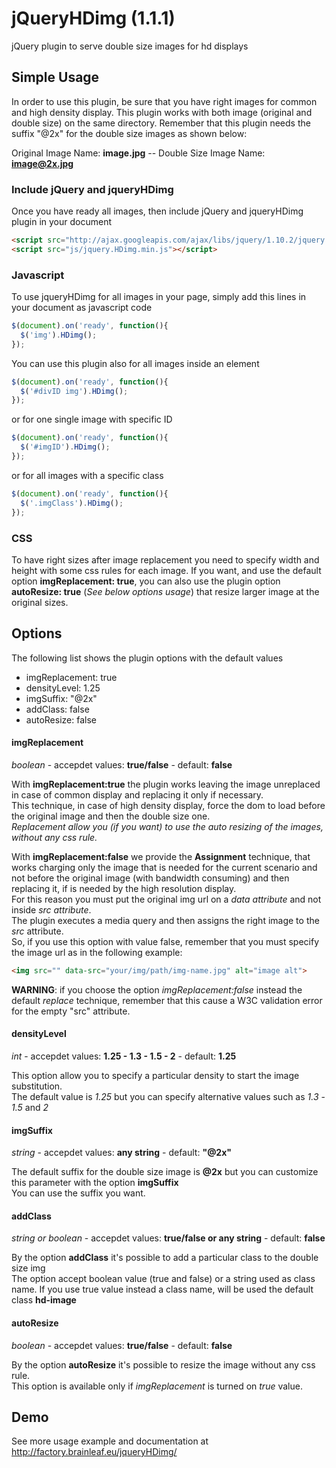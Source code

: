 jQueryHDimg (1.1.1)
===========

jQuery plugin to serve double size images for hd displays


Simple Usage
-------------
In order to use this plugin, be sure that you have right images for common and high density display.
This plugin works with both image (original and double size) on the same directory. Remember that this plugin needs the suffix "@2x" for the double size images as shown below:

Original Image Name: **image.jpg** -- Double Size Image Name: **image@2x.jpg**

### Include jQuery and jqueryHDimg
Once you have ready all images, then include jQuery and jqueryHDimg plugin in your document

```html
<script src="http://ajax.googleapis.com/ajax/libs/jquery/1.10.2/jquery.min.js"></script>
<script src="js/jquery.HDimg.min.js"></script>
```

### Javascript
To use jqueryHDimg for all images in your page, simply add this lines in your document as javascript code
```javascript
$(document).on('ready', function(){
  $('img').HDimg();
});
```

You can use this plugin also for all images inside an element
```javascript
$(document).on('ready', function(){
  $('#divID img').HDimg();
});
```
or for one single image with specific ID
```javascript
$(document).on('ready', function(){
  $('#imgID').HDimg();
});
```
or for all images with a specific class
```javascript
$(document).on('ready', function(){
  $('.imgClass').HDimg();
});
```

### CSS
To have right sizes after image replacement you need to specify width and height with some css rules for each image.
If you want, and use the default option **imgReplacement: true**, you can also use the plugin option **autoResize: true** (*See below options usage*) that resize larger image at the original sizes.

Options
-------
The following list shows the plugin options with the default values
* imgReplacement: true
* densityLevel: 1.25
* imgSuffix: "@2x"
* addClass: false
* autoResize: false

#### imgReplacement
*boolean* - accepdet values: **true/false** - default: **false**

With **imgReplacement:true** the plugin works leaving the image unreplaced in case of common display and replacing it only if necessary.<br>
This technique, in case of high density display, force the dom to load before the original image and then the double size one.<br>
*Replacement allow you (if you want) to use the auto resizing of the images, without any css rule.*

With **imgReplacement:false** we provide the <strong>Assignment</strong> technique, that works charging only the image that is needed for the current scenario and not before the original image (with bandwidth consuming) and then replacing it, if is needed by the high resolution display.<br>
For this reason you must put the original img url on a *data attribute* and not inside *src attribute*.<br>
The plugin executes a media query and then assigns the right image to the *src* attribute.<br>
So, if you use this option with value false, remember that you must specify the image url as in the following example:
```html
<img src="" data-src="your/img/path/img-name.jpg" alt="image alt">
```

**WARNING**: if you choose the option *imgReplacement:false* instead the default *replace* technique, remember that this cause a W3C validation error for the empty "src" attribute.

#### densityLevel
*int* - accepdet values: **1.25 - 1.3 - 1.5 - 2** - default: **1.25**

This option allow you to specify a particular density to start the image substitution.<br>
The default value is *1.25* but you can specify alternative values such as *1.3* - *1.5* and *2*

#### imgSuffix
*string* - accepdet values: **any string** - default: **"@2x"**

The default suffix for the double size image is **@2x** but you can customize this parameter with the option **imgSuffix**<br>
You can use the suffix you want.

#### addClass
*string or boolean* - accepdet values: **true/false or any string** - default: **false**

By the option **addClass** it's possible to add a particular class to the double size img<br>
The option accept boolean value (true and false) or a string used as class name. If you use true value instead a class name, will be used the default class **hd-image**

#### autoResize
*boolean* - accepdet values: **true/false** - default: **false**

By the option  **autoResize** it's possible to resize the image without any css rule.<br> 
This option is available only if *imgReplacement* is turned on *true* value.<br>
            

Demo
----
See more usage example and documentation at <http://factory.brainleaf.eu/jqueryHDimg/>

